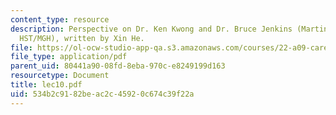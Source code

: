 ```yaml
---
content_type: resource
description: Perspective on Dr. Ken Kwong and Dr. Bruce Jenkins (Martinos Center,
  HST/MGH), written by Xin He.
file: https://ol-ocw-studio-app-qa.s3.amazonaws.com/courses/22-a09-career-options-for-biomedical-research-fall-2006/534b2c9182beac2c45920c674c39f22a_lec10.pdf
file_type: application/pdf
parent_uid: 80441a90-08fd-8eba-970c-e8249199d163
resourcetype: Document
title: lec10.pdf
uid: 534b2c91-82be-ac2c-4592-0c674c39f22a
---
```

